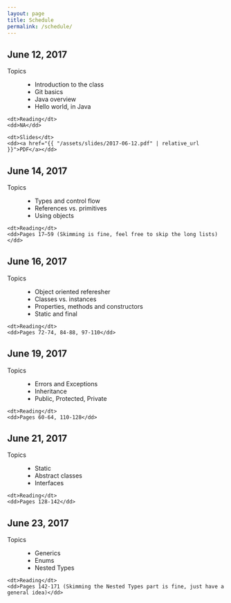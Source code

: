 ```yaml
---
layout: page
title: Schedule
permalink: /schedule/
---
```


June 12, 2017
---
<dl>
    <dt>Topics</dt>
    <dd>
        <ul>
            <li>Introduction to the class</li>
            <li>Git basics</li>
            <li>Java overview</li>
            <li>Hello world, in Java</li>
        </ul>
    </dd>

    <dt>Reading</dt>
    <dd>NA</dd>

    <dt>Slides</dt>
    <dd><a href="{{ "/assets/slides/2017-06-12.pdf" | relative_url }}">PDF</a></dd>
</dl>


June 14, 2017
---
<dl>
    <dt>Topics</dt>
    <dd>
        <ul>
            <li>Types and control flow</li>
            <li>References vs. primitives</li>
            <li>Using objects</li>
        </ul>
    </dd>

    <dt>Reading</dt>
    <dd>Pages 17–59 (Skimming is fine, feel free to skip the long lists)</dd>
</dl>


June 16, 2017
---
<dl>
    <dt>Topics</dt>
    <dd>
        <ul>
            <li>Object oriented referesher</li>
            <li>Classes vs. instances</li>
            <li>Properties, methods and constructors</li>
            <li>Static and final</li>
        </ul>
    </dd>

    <dt>Reading</dt>
    <dd>Pages 72-74, 84-88, 97-110</dd>
</dl>


June 19, 2017
---
<dl>
    <dt>Topics</dt>
    <dd>
        <ul>
            <li>Errors and Exceptions</li>
            <li>Inheritance</li>
            <li>Public, Protected, Private</li>
        </ul>
    </dd>

    <dt>Reading</dt>
    <dd>Pages 60-64, 110-128</dd>
</dl>


June 21, 2017
---
<dl>
    <dt>Topics</dt>
    <dd>
        <ul>
            <li>Static</li>
            <li>Abstract classes</li>
            <li>Interfaces</li>
        </ul>
    </dd>

    <dt>Reading</dt>
    <dd>Pages 128-142</dd>
</dl>


June 23, 2017
---
<dl>
    <dt>Topics</dt>
    <dd>
        <ul>
            <li>Generics</li>
            <li>Enums</li>
            <li>Nested Types</li>
        </ul>
    </dd>

    <dt>Reading</dt>
    <dd>Pages 142-171 (Skimming the Nested Types part is fine, just have a general idea)</dd>
</dl>
